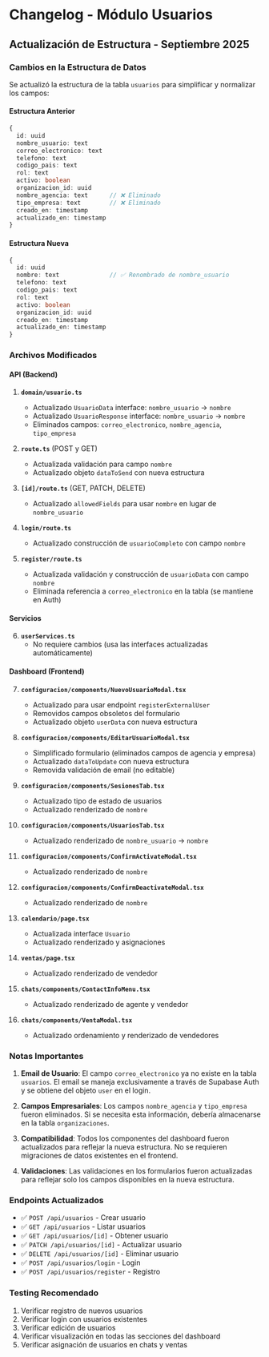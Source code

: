 # Changelog - Módulo Usuarios

## Actualización de Estructura - Septiembre 2025

### Cambios en la Estructura de Datos

Se actualizó la estructura de la tabla `usuarios` para simplificar y normalizar los campos:

#### Estructura Anterior
```typescript
{
  id: uuid
  nombre_usuario: text
  correo_electronico: text
  telefono: text
  codigo_pais: text
  rol: text
  activo: boolean
  organizacion_id: uuid
  nombre_agencia: text      // ❌ Eliminado
  tipo_empresa: text        // ❌ Eliminado
  creado_en: timestamp
  actualizado_en: timestamp
}
```

#### Estructura Nueva
```typescript
{
  id: uuid
  nombre: text              // ✅ Renombrado de nombre_usuario
  telefono: text
  codigo_pais: text
  rol: text
  activo: boolean
  organizacion_id: uuid
  creado_en: timestamp
  actualizado_en: timestamp
}
```

### Archivos Modificados

#### API (Backend)
1. **`domain/usuario.ts`**
   - Actualizado `UsuarioData` interface: `nombre_usuario` → `nombre`
   - Actualizado `UsuarioResponse` interface: `nombre_usuario` → `nombre`
   - Eliminados campos: `correo_electronico`, `nombre_agencia`, `tipo_empresa`

2. **`route.ts`** (POST y GET)
   - Actualizada validación para campo `nombre`
   - Actualizado objeto `dataToSend` con nueva estructura

3. **`[id]/route.ts`** (GET, PATCH, DELETE)
   - Actualizado `allowedFields` para usar `nombre` en lugar de `nombre_usuario`

4. **`login/route.ts`**
   - Actualizado construcción de `usuarioCompleto` con campo `nombre`

5. **`register/route.ts`**
   - Actualizada validación y construcción de `usuarioData` con campo `nombre`
   - Eliminada referencia a `correo_electronico` en la tabla (se mantiene en Auth)

#### Servicios
6. **`userServices.ts`**
   - No requiere cambios (usa las interfaces actualizadas automáticamente)

#### Dashboard (Frontend)
7. **`configuracion/components/NuevoUsuarioModal.tsx`**
   - Actualizado para usar endpoint `registerExternalUser`
   - Removidos campos obsoletos del formulario
   - Actualizado objeto `userData` con nueva estructura

8. **`configuracion/components/EditarUsuarioModal.tsx`**
   - Simplificado formulario (eliminados campos de agencia y empresa)
   - Actualizado `dataToUpdate` con nueva estructura
   - Removida validación de email (no editable)

9. **`configuracion/components/SesionesTab.tsx`**
   - Actualizado tipo de estado de usuarios
   - Actualizado renderizado de `nombre`

10. **`configuracion/components/UsuariosTab.tsx`**
    - Actualizado renderizado de `nombre_usuario` → `nombre`

11. **`configuracion/components/ConfirmActivateModal.tsx`**
    - Actualizado renderizado de `nombre`

12. **`configuracion/components/ConfirmDeactivateModal.tsx`**
    - Actualizado renderizado de `nombre`

13. **`calendario/page.tsx`**
    - Actualizada interface `Usuario`
    - Actualizado renderizado y asignaciones

14. **`ventas/page.tsx`**
    - Actualizado renderizado de vendedor

15. **`chats/components/ContactInfoMenu.tsx`**
    - Actualizado renderizado de agente y vendedor

16. **`chats/components/VentaModal.tsx`**
    - Actualizado ordenamiento y renderizado de vendedores

### Notas Importantes

1. **Email de Usuario**: El campo `correo_electronico` ya no existe en la tabla `usuarios`. El email se maneja exclusivamente a través de Supabase Auth y se obtiene del objeto `user` en el login.

2. **Campos Empresariales**: Los campos `nombre_agencia` y `tipo_empresa` fueron eliminados. Si se necesita esta información, debería almacenarse en la tabla `organizaciones`.

3. **Compatibilidad**: Todos los componentes del dashboard fueron actualizados para reflejar la nueva estructura. No se requieren migraciones de datos existentes en el frontend.

4. **Validaciones**: Las validaciones en los formularios fueron actualizadas para reflejar solo los campos disponibles en la nueva estructura.

### Endpoints Actualizados

- ✅ `POST /api/usuarios` - Crear usuario
- ✅ `GET /api/usuarios` - Listar usuarios
- ✅ `GET /api/usuarios/[id]` - Obtener usuario
- ✅ `PATCH /api/usuarios/[id]` - Actualizar usuario
- ✅ `DELETE /api/usuarios/[id]` - Eliminar usuario
- ✅ `POST /api/usuarios/login` - Login
- ✅ `POST /api/usuarios/register` - Registro

### Testing Recomendado

1. Verificar registro de nuevos usuarios
2. Verificar login con usuarios existentes
3. Verificar edición de usuarios
4. Verificar visualización en todas las secciones del dashboard
5. Verificar asignación de usuarios en chats y ventas
